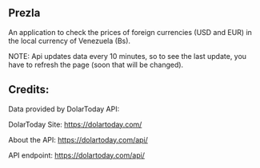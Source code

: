 ## Prezla

An application to check the prices of foreign currencies (USD and EUR) in the local currency of Venezuela (Bs).

NOTE: Api updates data every 10 minutes, so to see the last update, you have to refresh the page (soon that will be changed).

## Credits:

Data provided by DolarToday API:

DolarToday Site:
https://dolartoday.com/

About the API:
https://dolartoday.com/api/

API endpoint:
https://dolartoday.com/api/
